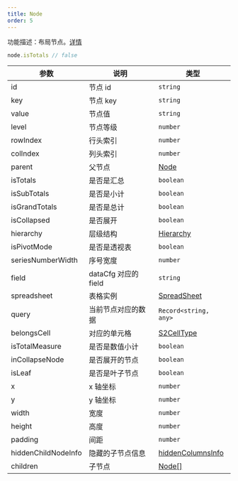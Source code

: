 ```yaml
---
title: Node
order: 5
---
```


功能描述：布局节点。[详情](https://github.com/antvis/S2/blob/master/packages/s2-core/src/facet/layout/node.ts)

```ts
node.isTotals // false
```

| 参数 | 说明 | 类型 |
| --- | --- | --- |
| id | 节点 id | `string` |
| key | 节点 key | `string` |
| value | 节点值 | `string` |
| level | 节点等级 | `number` |
| rowIndex | 行头索引 | `number` |
| colIndex | 列头索引 | `number` |
| parent | 父节点 | [Node](/docs/api/basic-class/node) |
| isTotals | 是否是汇总 | `boolean` |
| isSubTotals | 是否是小计 | `boolean` |
| isGrandTotals | 是否是总计 | `boolean` |
| isCollapsed | 是否展开 | `boolean` |
| hierarchy | 层级结构 | [Hierarchy](#) |
| isPivotMode | 是否是透视表 | `boolean` |
| seriesNumberWidth | 序号宽度 | `number` |
| field | dataCfg 对应的 field | `string` |
| spreadsheet | 表格实例 | [SpreadSheet](/docs/api/basic-class/spreadsheet)  |
| query | 当前节点对应的数据 | `Record<string, any>` |
| belongsCell | 对应的单元格 | [S2CellType](/docs/api/basic-class/base-cell)  |
| isTotalMeasure | 是否是数值小计 | `boolean` |
| inCollapseNode | 是否展开的节点 | `boolean` |
| isLeaf | 是否是叶子节点 | `boolean` |
| x | x 轴坐标 | `number` |
| y | y 轴坐标 | `number` |
| width | 宽度 | `number` |
| height | 高度 | `number` |
| padding | 间距 | `number` |
| hiddenChildNodeInfo | 隐藏的子节点信息 | [hiddenColumnsInfo](/api/basic-class/store#hiddencolumnsinfo) |
| children | 子节点 | [Node[]](/docs/api/basic-class/node)  |
